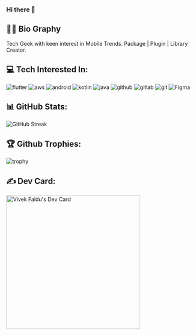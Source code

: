 ### Hi there 👋

## ✍🏻 Bio Graphy
Tech Geek with keen interest in Mobile Trends. Package | Plugin | Library Creator.

## 💻 Tech Interested In:
![flutter](https://img.shields.io/badge/flutter-23272a?style=for-the-badge&logo=flutter&logoColor=29B6F6)
![aws](https://img.shields.io/badge/aws-23272a?style=for-the-badge&logo=amazonaws&logoColor=252F3E)
![android](https://img.shields.io/badge/android-23272a?style=for-the-badge&logo=android&logoColor=3DDC84)
![kotlin](https://img.shields.io/badge/kotlin-23272a?style=for-the-badge&logo=kotlin&logoColor=7F52FF)
![java](https://img.shields.io/badge/java-C74634?style=for-the-badge&logo=java&logoColor=7F52FF)
![github](https://img.shields.io/badge/github-23272a?style=for-the-badge&logo=github&logoColor=fafbfc)
![gitlab](https://img.shields.io/badge/gitlab-23272a?style=for-the-badge&logo=gitlab&logoColor=fc6d27)
![git](https://img.shields.io/badge/git-23272a?style=for-the-badge&logo=git&logoColor=FF8080)
![Figma](https://img.shields.io/badge/figma-23272a?style=for-the-badge&logo=figma&logoColor=f24e1e)

## 📊 GitHub Stats:
![GitHub Streak](https://streak-stats.demolab.com?user=vkthe1&theme=dark&hide_border=true&date_format=j%20M%5B%20Y%5D&background=23272A)

## 🏆 Github Trophies:
![trophy](https://github-profile-trophy.vercel.app/?vkthe1=ryo-ma&margin-w=15)

## ✍️ Dev Card:
<a href="https://app.daily.dev/vivekfaldu"><img src="https://api.daily.dev/devcards/v2/g8M09Ur9r9BmOAr71PSiB.png?type=default&r=sm9" width="356" alt="Vivek Faldu's Dev Card"/></a>
<!--
**vkthe1/vkthe1** is a ✨ _special_ ✨ repository because its `README.md` (this file) appears on your GitHub profile.

Here are some ideas to get you started:

- 🔭 I’m currently working on ...
- 🌱 I’m currently learning ...
- 👯 I’m looking to collaborate on ...
- 🤔 I’m looking for help with ...
- 💬 Ask me about ...
- 📫 How to reach me: ...
- 😄 Pronouns: ...
- ⚡ Fun fact: ...
-->
